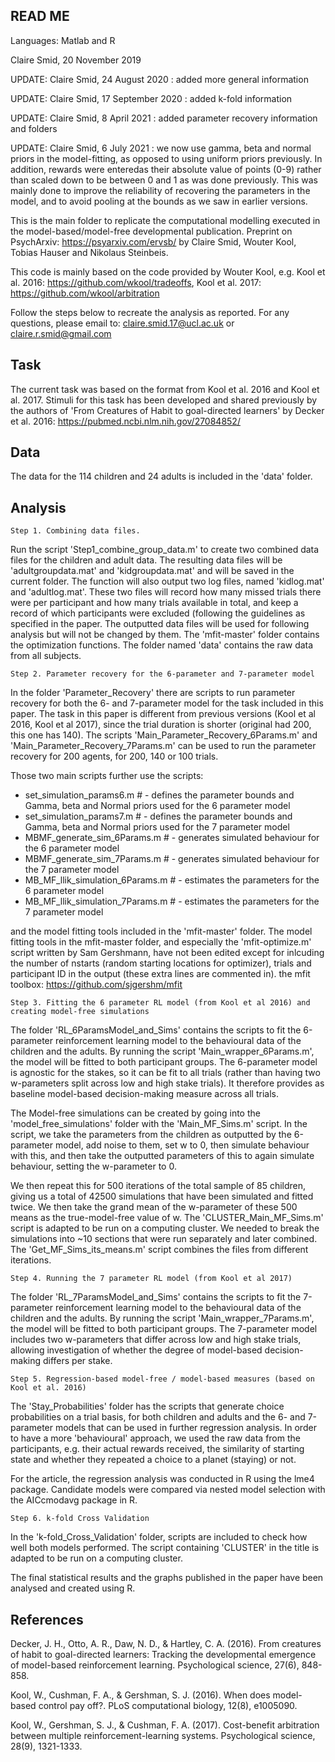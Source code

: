 ## READ ME

Languages: Matlab and R

Claire Smid, 20 November 2019 

UPDATE: Claire Smid, 24 August 2020 : added more general information 

UPDATE: Claire Smid, 17 September 2020 : added k-fold information

UPDATE: Claire Smid, 8 April 2021 : added parameter recovery information and folders

UPDATE: Claire Smid, 6 July 2021 : we now use gamma, beta and normal priors in the model-fitting, as opposed to using uniform priors previously. In addition, rewards were enteredas their absolute value of points (0-9) rather than scaled down to be between 0 and 1 as was done previously. This was mainly done to improve the reliability of recovering the parameters in the model, and to avoid pooling at the bounds as we saw in earlier versions.

This is the main folder to replicate the computational modelling executed in the model-based/model-free developmental publication. Preprint on PsychArxiv: https://psyarxiv.com/ervsb/
by Claire Smid, Wouter Kool, Tobias Hauser and Nikolaus Steinbeis. 

This code is mainly based on the code provided by Wouter Kool, e.g. Kool et al. 2016: https://github.com/wkool/tradeoffs, Kool et al. 2017: https://github.com/wkool/arbitration

Follow the steps below to recreate the analysis as reported. For any questions, please email to: claire.smid.17@ucl.ac.uk or claire.r.smid@gmail.com

## Task
The current task was based on the format from Kool et al. 2016 and Kool et al. 2017. Stimuli for this task has been developed and shared previously by the authors of 'From Creatures of Habit to goal-directed learners' by Decker et al. 2016: https://pubmed.ncbi.nlm.nih.gov/27084852/

## Data
The data for the 114 children and 24 adults is included in the 'data' folder. 

## Analysis

	Step 1. Combining data files.
Run the script 'Step1_combine_group_data.m' to create two combined data files for the children and adult data. The resulting data files will be 'adultgroupdata.mat' and
'kidgroupdata.mat' and will be saved in the current folder. The function will also output two log files, named 'kidlog.mat' and 'adultlog.mat'. These
two files will record how many missed trials there were per participant and how many trials available in total, and keep a record of which participants were 
excluded (following the guidelines as specified in the paper. The outputted data files will be used for following analysis but will not be changed by them. The 'mfit-master'
folder contains the optimization functions. The folder named 'data' contains the raw data from all subjects.

	Step 2. Parameter recovery for the 6-parameter and 7-parameter model
In the folder 'Parameter_Recovery' there are scripts to run parameter recovery for both the 6- and 7-parameter model for the task included in this paper. The task
in this paper is different from previous versions (Kool et al 2016, Kool et al 2017), since the trial duration is shorter (original had 200, this one has 140).
The scripts 'Main_Parameter_Recovery_6Params.m' and 'Main_Parameter_Recovery_7Params.m' can be used to run the parameter recovery for 200 agents, for 200, 140 or 100 trials.

Those two main scripts further use the scripts:
- set_simulation_params6.m        # - defines the parameter bounds and Gamma, beta and Normal priors used for the 6 parameter model
- set_simulation_params7.m        # - defines the parameter bounds and Gamma, beta and Normal priors used for the 7 parameter model
- MBMF_generate_sim_6Params.m     # - generates simulated behaviour for the 6 parameter model
- MBMF_generate_sim_7Params.m     # - generates simulated behaviour for the 7 parameter model
- MB_MF_llik_simulation_6Params.m # - estimates the parameters for the 6 parameter model
- MB_MF_llik_simulation_7Params.m # - estimates the parameters for the 7 parameter model

and the model fitting tools included in the 'mfit-master' folder.
The model fitting tools in the mfit-master folder, and especially the 'mfit-optimize.m' script written by Sam Gershmann, have not been edited except for inlcuding
the number of nstarts (random starting locations for optimizer), trials and participant ID in the output (these extra lines are commented in).
the mfit toolbox: https://github.com/sjgershm/mfit

	Step 3. Fitting the 6 parameter RL model (from Kool et al 2016) and creating model-free simulations
The folder 'RL_6ParamsModel_and_Sims' contains the scripts to fit the 6-parameter reinforcement learning model to the behavioural data of the children and the adults.
By running the script 'Main_wrapper_6Params.m', the model will be fitted to both participant groups. The 6-parameter model is agnostic for the stakes, so it can be 
fit to all trials (rather than having two w-parameters split across low and high stake trials). It therefore provides as baseline model-based decision-making measure 
across all trials.

The Model-free simulations can be created by going into the 'model_free_simulations' folder with the 'Main_MF_Sims.m' script. 
In the script, we take the parameters from the children as outputted by the 6-parameter model, add noise to them, set w to 0,
then simulate behaviour with this, and then take the outputted parameters of this to again simulate behaviour, setting the w-parameter to 0. 

We then repeat this for 500 iterations of the total sample of 85 children, giving us a total of 42500 simulations that have been simulated and fitted twice. 
We then take the grand mean of the w-parameter of these 500 means as the true-model-free value of w. 
The 'CLUSTER_Main_MF_Sims.m' script is adapted to be run on a computing cluster. We needed to break the simulations into ~10 sections that were run separately
and later combined. The 'Get_MF_Sims_its_means.m' script combines the files from different iterations.

	Step 4. Running the 7 parameter RL model (from Kool et al 2017) 
The folder 'RL_7ParamsModel_and_Sims' contains the scripts to fit the 7-parameter reinforcement learning model to the behavioural data of the children and the adults.
By running the script 'Main_wrapper_7Params.m', the model will be fitted to both participant groups. The 7-parameter model includes two w-parameters that differ 
across low and high stake trials, allowing investigation of whether the degree of model-based decision-making differs per stake.

	Step 5. Regression-based model-free / model-based measures (based on Kool et al. 2016)
The 'Stay_Probabilities' folder has the scripts that generate choice probabilities on a trial basis, for both children and adults and the 6- and 
7-parameter models that can be used in further regression analysis. In order to have a more 'behavioural' approach, we used the raw data from the participants, e.g.
their actual rewards received, the similarity of starting state and whether they repeated a choice to a planet (staying) or not.

For the article, the regression analysis was conducted in R using the lme4 package. Candidate models were compared via nested model selection with the AICcmodavg 
package in R. 

	Step 6. k-fold Cross Validation
In the 'k-fold_Cross_Validation' folder, scripts are included to check how well both models performed. The script containing 'CLUSTER' in the title is adapted
to be run on a computing cluster.

The final statistical results and the graphs published in the paper have been analysed and created using R. 

## References

Decker, J. H., Otto, A. R., Daw, N. D., & Hartley, C. A. (2016). From creatures of habit to goal-directed learners: Tracking the developmental emergence of model-based reinforcement learning. Psychological science, 27(6), 848-858.

Kool, W., Cushman, F. A., & Gershman, S. J. (2016). When does model-based control pay off?. PLoS computational biology, 12(8), e1005090.

Kool, W., Gershman, S. J., & Cushman, F. A. (2017). Cost-benefit arbitration between multiple reinforcement-learning systems. Psychological science, 28(9), 1321-1333.
